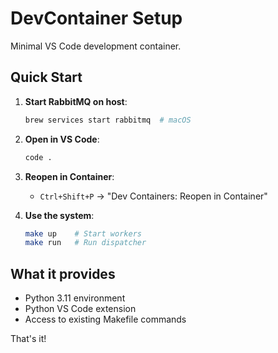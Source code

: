 # DevContainer Setup

Minimal VS Code development container.

## Quick Start

1. **Start RabbitMQ on host**:
   ```bash
   brew services start rabbitmq  # macOS
   ```

2. **Open in VS Code**:
   ```bash
   code .
   ```

3. **Reopen in Container**:
   - `Ctrl+Shift+P` → "Dev Containers: Reopen in Container"

4. **Use the system**:
   ```bash
   make up    # Start workers
   make run   # Run dispatcher  
   ```

## What it provides

- Python 3.11 environment
- Python VS Code extension
- Access to existing Makefile commands

That's it!